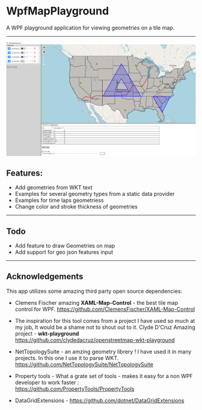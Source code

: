 # WpfMapPlayground

A WPF playground application for viewing geometries on a tile map.

---

![This is an image](/Images/2025-06-29_00h15_06.png)

## Features:
* Add geometries from WKT text
* Examples for several geometry types from a static data provider
* Examples for time laps geometriess
* Change color and stroke thickness of geometries

---

## Todo
* Add feature to draw Geometries on map
* Add support for geo json features input

---

## Acknowledgements
This app utilizes some amazing third party open source dependencies:
* Clemens Fischer amazing **XAML-Map-Control** - the best tile map control for WPF. https://github.com/ClemensFischer/XAML-Map-Control

* The inspiration for this tool comes from a project I have used so much at my job, It would be a shame not to shout out to it.
 Clyde D'Cruz Amazing project - **wkt-playground**
 https://github.com/clydedacruz/openstreetmap-wkt-playground

* NetTopologySuite - an amzing geometry librery ! I have used it in many projects. In this one I use it to parse WKT.  https://github.com/NetTopologySuite/NetTopologySuite

* Property tools - What a grate set of tools - makes it easy for a non WPF developer to work faster :
  https://github.com/PropertyTools/PropertyTools

* DataGridExtensions -  https://github.com/dotnet/DataGridExtensions
  


  
